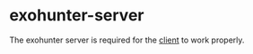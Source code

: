 # exohunter-server

The exohunter server is required for the [client](https://github.com/breinsp/exohunter) to work properly.
